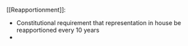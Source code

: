 
[[Reapportionment]]: 
- Constitutional requirement that representation in house be reapportioned every 10 years
- 


